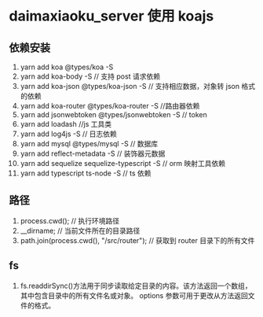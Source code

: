 # daimaxiaoku_server 使用 koajs

## 依赖安装

1. yarn add koa @types/koa -S
2. yarn add koa-body -S // 支持 post 请求依赖
3. yarn add koa-json @types/koa-json -S // 支持相应数据，对象转 json 格式的依赖
4. yarn add koa-router @types/koa-router -S //路由器依赖
5. yarn add jsonwebtoken @types/jsonwebtoken -S // token
6. yarn add loadash //js 工具类
7. yarn add log4js -S // 日志依赖
8. yarn add mysql @types/mysql -S // 数据库
9. yarn add reflect-metadata -S // 装饰器元数据
10. yarn add sequelize sequelize-typescript -S // orm 映射工具依赖
11. yarn add typescript ts-node -S // ts 依赖

## 路径

1. process.cwd(); // 执行环境路径
2. \_\_dirname; // 当前文件所在的目录路径
3. path.join(process.cwd(), "/src/router"); // 获取到 router 目录下的所有文件

## fs

1. fs.readdirSync()方法用于同步读取给定目录的内容。该方法返回一个数组，其中包含目录中的所有文件名或对象。 options 参数可用于更改从方法返回文件的格式。

